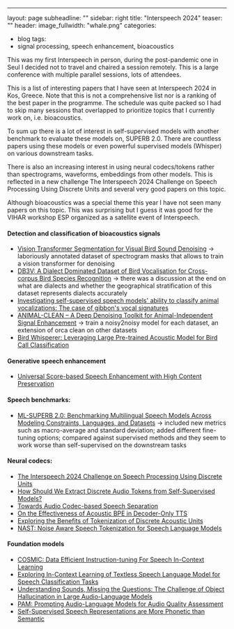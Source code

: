 ---
layout: page
subheadline: ""
sidebar: right
title: "Interspeech 2024"
teaser: ""
header:
    image_fullwidth: "whale.png"
categories:
  - blog
tags:
  - signal processing, speech enhancement, bioacoustics

This was my first Interspeech in person, during the post-pandemic one in Seul I decided not to travel and chaired a session remotely. This is a large conference with multiple parallel sessions, lots of attendees. 

This is a list of interesting papers that I have seen at Interspeech 2024 in Kos, Greece. Note that this is not a comprehensive list nor is a ranking of the best paper in the programme. The schedule was quite packed so I had to skip many sessions that overlapped to prioritize topics that I currently work on, i.e. bioacoustics. 

To sum up there is a lot of interest in self-supervised models with another benchmark to evaluate these models on, SUPERB 2.0. There are countless papers using these models or even powerful supervised models (Whisper) on various downstream tasks.

There is also an increasing interest in using neural codecs/tokens rather than spectrograms, waveforms, embeddings from other models. This is reflected in a new challenge The Interspeech 2024 Challenge on Speech Processing Using Discrete Units and several very good papers on this topic. 

Although bioacoustics was a special theme this year I have not seen many papers on this topic. This was surprising but I guess it was good for the VIHAR workshop ESP organized as a satellite event of Interspeech.

#### Detection and classification of bioacoustics signals
- [Vision Transformer Segmentation for Visual Bird Sound Denoising](https://arxiv.org/abs/2406.09167) -> laboriously annotated dataset of spectrogram masks that allows to train a vision transformer for denoising
- [DB3V: A Dialect Dominated Dataset of Bird Vocalisation for Cross-corpus Bird Species Recognition](https://arxiv.org/abs/2406.08517) -> there was a discussion at the end on what are dialects and whether the geographical stratification of this dataset represents dialects accurately 
- [Investigating self-supervised speech models' ability to classify animal vocalizations: The case of gibbon's vocal signatures](https://www.isca-archive.org/interspeech_2024/cauzinille24_interspeech.html)
- [ANIMAL-CLEAN – A Deep Denoising Toolkit for Animal-Independent Signal Enhancement](https://www.isca-archive.org/interspeech_2024/barnhill24_interspeech.html) -> train a noisy2noisy model for each dataset, an extension of orca clean on other datasets
- [Bird Whisperer: Leveraging Large Pre-trained Acoustic Model for Bird Call Classification](https://www.isca-archive.org/interspeech_2024/sheikh24_interspeech.pdf)

#### Generative speech enhancement
- [Universal Score-based Speech Enhancement with High Content Preservation](https://arxiv.org/abs/2406.12194)

#### Speech benchmarks:
- [ML-SUPERB 2.0: Benchmarking Multilingual Speech Models Across Modeling Constraints, Languages, and Datasets](https://www.isca-archive.org/interspeech_2024/shi24g_interspeech.html) -> included new metrics such as macro-average and standard deviation; added different fine-tuning options; compared against supervised methods and they seem to work worse than self-supervised on the downstream tasks

#### Neural codecs:
- [The Interspeech 2024 Challenge on Speech Processing Using Discrete Units](https://www.isca-archive.org/interspeech_2024/chang24b_interspeech.html)
- [How Should We Extract Discrete Audio Tokens from Self-Supervised Models?](https://www.isca-archive.org/interspeech_2024/mousavi24_interspeech.html)
- [Towards Audio Codec-based Speech Separation](https://arxiv.org/abs/2406.12434)
- [On the Effectiveness of Acoustic BPE in Decoder-Only TTS](https://www.isca-archive.org/interspeech_2024/li24qa_interspeech.html)
- [Exploring the Benefits of Tokenization of Discrete Acoustic Units](https://www.isca-archive.org/interspeech_2024/dekel24_interspeech.html)
- [NAST: Noise Aware Speech Tokenization for Speech Language Models](https://arxiv.org/abs/2406.11037)

#### Foundation models
- [COSMIC: Data Efficient Instruction-tuning For Speech In-Context Learning](https://arxiv.org/abs/2311.02248)
 - [Exploring In-Context Learning of Textless Speech Language Model for Speech Classification Tasks](https://arxiv.org/abs/2310.12477)
- [Understanding Sounds, Missing the Questions: The Challenge of Object Hallucination in Large Audio-Language Models](https://arxiv.org/abs/2406.08402)
- [PAM: Prompting Audio-Language Models for Audio Quality Assessment](https://www.isca-archive.org/interspeech_2024/deshmukh24b_interspeech.html)
- [Self-Supervised Speech Representations are More Phonetic than Semantic](https://arxiv.org/abs/2406.08619)
